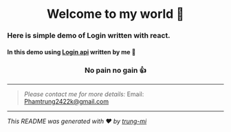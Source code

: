 <h1 align="center">Welcome to my world 👋</h1>

### Here is simple demo of Login written with react. 

#### In this demo using [Login api](https://github.com/truph77/Project-26-11-2020-backend) written by me 🤘

<h3 align="center">No pain no gain 👍</h3>

---
>_Please contact me for more details:_
>Email: <Phamtrung2422k@gmail.com>

---
_This README was generated with ❤️ by [trung-mi](https://github.com/truph77)_
